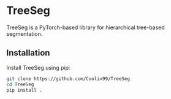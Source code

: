 # TreeSeg

TreeSeg is a PyTorch-based library for hierarchical tree-based segmentation.

## Installation

Install TreeSeg using pip:

```sh
git clone https://github.com/Coolix99/TreeSeg
cd TreeSeg
pip install . 
```


